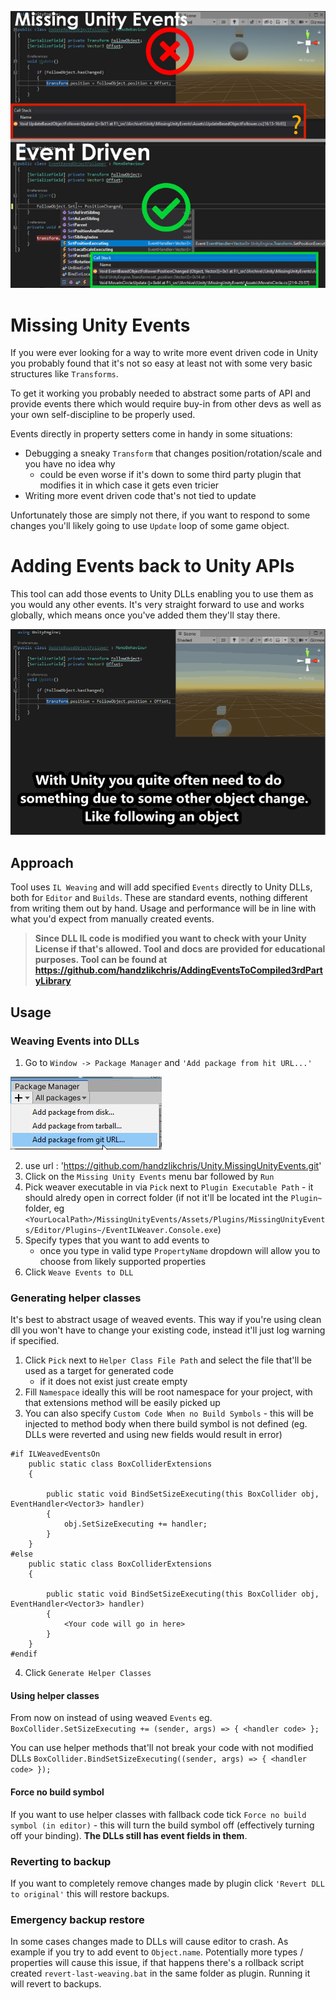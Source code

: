 ![Missing Unity Events](Docs~/Images/MainImage.jpg)

# Missing Unity Events

If you were ever looking for a way to write more event driven code in Unity you probably found that it's not so easy at least not with some very basic structures like `Transforms`. 

To get it working you probably needed to abstract some parts of API and provide events there which would require buy-in from other devs as well as your own self-discipline to be properly used.

Events directly in property setters come in handy in some situations:
- Debugging a sneaky `Transform` that changes position/rotation/scale and you have no idea why
    - could be even worse if it's down to some third party plugin that modifies it in which case it gets even tricier
- Writing more event driven code that's not tied to update

Unfortunately those are simply not there, if you want to respond to some changes you'll likely going to use `Update` loop of some game object.

# Adding Events back to Unity APIs
This tool can add those events to Unity DLLs enabling you to use them as you would any other events. It's very straight forward to use and works globally, which means once you've added them they'll stay there.

![Missing Unity Events Demo](Docs~/Images/DemoFinal.gif)

## Approach
Tool uses `IL Weaving` and will add specified `Events` directly to Unity DLLs, both for `Editor` and `Builds`. These are standard events, nothing different from writing them out by hand. Usage and performance will be in line with what you'd expect from manually created events. 

> **Since DLL IL code is modified you want to check with your Unity License if that's allowed. Tool and docs are provided for educational purposes. Tool can be found at https://github.com/handzlikchris/AddingEventsToCompiled3rdPartyLibrary**

## Usage

### Weaving Events into DLLs

1) Go to `Window -> Package Manager` and `'Add package from hit URL...'`

![Package Manager](Docs~/Images/PackageManager.jpg)

2) use url : 'https://github.com/handzlikchris/Unity.MissingUnityEvents.git'
3) Click on the `Missing Unity Events` menu bar followed by `Run`
4) Pick weaver executable in via `Pick` next to `Plugin Executable Path` - it should alredy open in correct folder (if not it'll be located int the `Plugin~` folder, eg `<YourLocalPath>/MissingUnityEvents/Assets/Plugins/MissingUnityEvents/Editor/Plugins~/EventILWeaver.Console.exe`)
5) Specify types that you want to add events to
    - once you type in valid type `PropertyName` dropdown will allow you to choose from likely supported properties
6) Click `Weave Events to DLL`

### Generating helper classes
It's best to abstract usage of weaved events. This way if you're using clean dll you won't have to change your existing code, instead it'll just log warning if specified.

1) Click `Pick` next to `Helper Class File Path` and select the file that'll be used as a target for generated code
    - if it does not exist just create empty
2) Fill `Namespace` ideally this will be root namespace for your project, with that extensions method will be easily picked up
3) You can also specify `Custom Code When no Build Symbols` - this will be injected to method body when there build symbol is not defined (eg. DLLs were reverted and using new fields would result in error)

```
#if ILWeavedEventsOn
	public static class BoxColliderExtensions 
	{
		
		public static void BindSetSizeExecuting(this BoxCollider obj, EventHandler<Vector3> handler)
	    {
	        obj.SetSizeExecuting += handler;
	    }
    }
#else
	public static class BoxColliderExtensions 
	{
		
		public static void BindSetSizeExecuting(this BoxCollider obj, EventHandler<Vector3> handler)
	    {
	        <Your code will go in here>
	    }
    }
#endif
```

4) Click `Generate Helper Classes`

#### Using helper classes
From now on instead of using weaved `Events` eg. 
``` BoxCollider.SetSizeExecuting += (sender, args) => { <handler code> }; ```

You can use helper methods that'll not break your code with not modified DLLs
``` BoxCollider.BindSetSizeExecuting((sender, args) => { <handler code> }); ```

#### Force no build symbol
If you want to use helper classes with fallback code tick `Force no build symbol (in editor)` - this will turn the build symbol off (effectively turning off your binding). **The DLLs still has event fields in them**.

### Reverting to backup
If you want to completely remove changes made by plugin click `'Revert DLL to original'` this will restore backups.

### Emergency backup restore
In some cases changes made to DLLs will cause editor to crash. As example if you try to add event to `Object.name`. Potentially more types / properties will cause this issue, if that happens there's a rollback script created `revert-last-weaving.bat` in the same folder as plugin. Running it will revert to backups. 